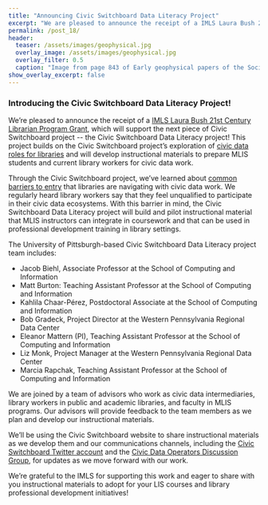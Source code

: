 ```yaml
---
title: "Announcing Civic Switchboard Data Literacy Project"
excerpt: "We are pleased to announce the receipt of a IMLS Laura Bush 21st Century Librarian Program Grant"
permalink: /post_18/
header:
  teaser: /assets/images/geophysical.jpg
  overlay_image: /assets/images/geophysical.jpg
  overlay_filter: 0.5
  caption: "Image from page 843 of Early geophysical papers of the Society of Exploration Geophysicists (1947). Courtesy of Internet Archive Book Images"
show_overlay_excerpt: false
---
```



### Introducing the Civic Switchboard Data Literacy Project!

We’re pleased to announce the receipt of a [IMLS Laura Bush 21st Century Librarian Program Grant](https://www.imls.gov/grants/awarded/re-246295-ols-20), which will support the next piece of Civic Switchboard project -- the Civic Switchboard Data Literacy project! This project builds on the Civic Switchboard project’s exploration of [civic data roles for libraries](https://civic-switchboard.gitbook.io/guide/library-roles) and will develop instructional materials to prepare MLIS students and current library workers for civic data work. 

Through the Civic Switchboard project, we’ve learned about [common barriers to entry](https://civic-switchboard.gitbook.io/guide/engaging-partners/common-barriers) that libraries are navigating with civic data work. We regularly heard library workers say that they feel unqualified to participate in their civic data ecosystems. With this barrier in mind, the Civic Switchboard Data Literacy project will build and pilot instructional material that MLIS instructors can integrate in coursework and that can be used in professional development training in library settings.

The University of Pittsburgh-based Civic Switchboard Data Literacy project team includes: 

* Jacob Biehl, Associate Professor at the School of Computing and Information 
* Matt Burton: Teaching Assistant Professor at the School of Computing and Information
* Kahlila Chaar-Pérez, Postdoctoral Associate at the School of Computing and Information 
* Bob Gradeck, Project Director at the Western Pennsylvania Regional Data Center
* Eleanor Mattern (PI), Teaching Assistant Professor at the School of Computing and Information
* Liz Monk, Project Manager at the Western Pennsylvania Regional Data Center
* Marcia Rapchak, Teaching Assistant Professor at the School of Computing and Information

We are joined by a team of advisors who work as civic data intermediaries, library workers in public and academic libraries, and faculty in MLIS programs. Our advisors will provide feedback to the team members as we plan and develop our instructional materials.

We’ll be using the Civic Switchboard website to share instructional materials as we develop them and our communications channels, including the [Civic Switchboard Twitter account](https://twitter.com/civicswitch) and the [Civic Data Operators Discussion Group](https://civic-switchboard.github.io/group/), for updates as we move forward with our work.

We’re grateful to the IMLS for supporting this work and eager to share with you instructional materials to adopt for your LIS courses and library professional development initiatives!

